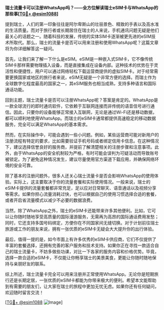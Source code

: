 **瑞士流量卡可以注册WhatsApp吗？——全方位解读瑞士eSIM卡与WhatsApp的那些事[[TG💪+ @esim1088](https://t.me/s/esim1088)]**

提到瑞士，人们的第一印象往往是阿尔卑斯山的壮丽景色、精致的手表以及高水准的生活质量。而对于旅行者或长期居住在瑞士的人来说，手机通讯问题无疑是他们最关心的话题之一。随着科技的发展，传统的实体SIM卡逐渐被更先进的eSIM技术所取代。那么，瑞士的流量卡是否可以用来注册和使用WhatsApp呢？这篇文章将为你详细解答这一疑问。

首先，让我们来了解一下什么是eSIM。eSIM是一种嵌入式SIM卡，它不像传统SIM卡那样需要物理插入设备，而是直接集成在设备内部。这种技术的优势在于灵活性和便捷性，用户可以通过网络轻松下载运营商提供的虚拟SIM卡。对于经常需要更换国家或地区的旅行者来说，eSIM无疑是一个非常方便的选择。而瑞士作为全球数字化程度最高的国家之一，其eSIM服务也相当成熟，支持多种语言和国际通话功能。

回到主题，瑞士流量卡是否可以注册WhatsApp呢？答案是肯定的。WhatsApp是一款全球流行的即时通讯软件，它依赖于互联网连接而非传统的语音信号进行通信。因此，只要你的设备能够正常接入互联网，无论是通过Wi-Fi还是移动数据，都可以顺利地使用WhatsApp。而瑞士的eSIM卡通常都提供高速稳定的移动数据服务，完全可以满足WhatsApp的基本需求。

然而，在实际操作中，可能会遇到一些小问题。例如，某些运营商可能对新用户的注册流程有特定的要求，比如需要验证手机号码或者绑定信用卡信息。在这种情况下，建议选择信誉良好的服务商，并提前了解清楚相关的注册步骤和注意事项。此外，由于WhatsApp的安全机制较为严格，有时可能会误判为可疑活动而导致账号被锁定。为了避免这种情况发生，建议尽量使用官方渠道下载应用，并确保网络环境的安全可靠。

除了基本的注册问题外，很多人还关心瑞士流量卡是否会影响WhatsApp的使用体验。实际上，这主要取决于你的流量套餐和实际使用情况。一般来说，瑞士的eSIM卡提供的流量套餐都非常充足，足以应对日常聊天、语音通话以及视频分享等需求。如果你担心流量消耗过快，也可以根据自己的使用习惯选择合适的套餐，或者开启省流量模式以减少不必要的数据浪费。

当然，除了WhatsApp之外，瑞士的eSIM卡还能带来许多其他便利。比如，它可以让你随时随地享受高质量的国际漫游服务，无需再为高昂的国际通话费用发愁；同时，它还支持多国号码绑定，方便你在不同国家间无缝切换。对于计划前往瑞士旅游或工作的朋友来说，拥有一张优质的eSIM卡无疑会大大提升你的出行体验。

最后，值得一提的是，如今市面上有许多优秀的eSIM卡供应商，它们不仅提供了丰富的套餐选择，还拥有完善的客户服务和技术支持。如果你正在寻找一款适合自己的瑞士流量卡，不妨多做些功课，对比一下各家的服务内容和价格优势。毕竟，选择一款合适的eSIM卡，不仅能让你畅享瑞士的美景美食，更能让你随时随地保持与亲朋好友的联系。

综上所述，瑞士流量卡完全可以用来注册并正常使用WhatsApp。无论你是短期旅行还是长期定居，一张优质的eSIM卡都能为你带来极大的便利。希望本文能帮助到有需要的朋友们，让大家在瑞士的旅程中更加无忧无虑。如果你还有任何疑问，欢迎随时留言交流！

[[TG💪+ @esim1088](https://t.me/s/esim1088) ![Image](https://i.postimg.cc/4NQfJmqS/Snipaste-2025-05-13-00-14-12.png)]